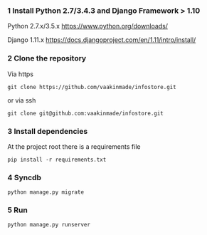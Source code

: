 ### 1 Install Python 2.7/3.4.3 and Django Framework > 1.10

Python 2.7.x/3.5.x https://www.python.org/downloads/

Django 1.11.x https://docs.djangoproject.com/en/1.11/intro/install/

### 2 Clone the repository

Via https

    git clone https://github.com/vaakinmade/infostore.git

or via ssh

    git clone git@github.com:vaakinmade/infostore.git

### 3 Install dependencies
At the project root there is a requirements file

    pip install -r requirements.txt

### 4 Syncdb
 
    python manage.py migrate

### 5 Run

    python manage.py runserver
